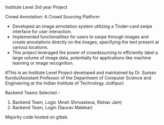 Institute Level 3rd year Project

Crowd Annotation: A Crowd Sourcing Platform

 - Developed an image annotation system utilizing a Tinder-card swipe interface for user interaction.
 - Implemented functionalities for users to swipe through images and create annotations directly on the images, specifying the text present at various locations.
 - This project leveraged the power of crowdsourcing to efficiently label a large volume of image data, potentially for applications like machine learning or image recognition.

#This is an Institute Level Project developed and maintained by Dr. Suman Kundu(Assistant Professor of the Department of Computer Science and Engineering at the Indian Institute of Technology Jodhpur)

Backend Teams Selected - 
1. Backend Team, Logic (Ansh Shrivastava, Rishav Jain)
2. Backend Team, Login (Saurav Malekar)

Majority code hosted on gitlab.
